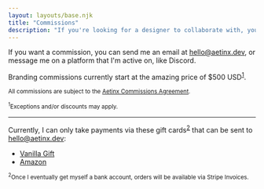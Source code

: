 ```yaml
---
layout: layouts/base.njk
title: "Commissions"
description: "If you're looking for a designer to collaborate with, you've come to the right place."
---
```


If you want a commission, you can send me an email at [hello@aetinx.dev](mailto:hello@aetinx.dev), or message me on a platform that I'm active on, like Discord.

Branding commissions currently start at the amazing price of $500 USD<sup><a href="#fn1" id="ref1">1</a></sup>.
  
<small>All commissions are subject to the [Aetinx Commissions Agreement](https://docs.google.com/document/d/e/2PACX-1vRe-ek54UQT83f4Qhf2GgAw7EhrEQq-rWKX3sWzX_YICS0Z_foVyqE8RgmJdopdeUNETVtJaynSL-Tv/pub).</small>

<small><sup id="fn1">1</sup>Exceptions and/or discounts may apply.</small>

<hr></hr>

Currently, I can only take payments via these gift cards<sup><a href="#fn2" id="ref2">2</a></sup> that can be sent to hello@aetinx.dev:
* [Vanilla Gift](https://www.vanillagift.com/blue-leaves-email)
* [Amazon](https://amazon.com/dp/B004LLIKVU)

<small><sup id="fn2">2</sup>Once I eventually get myself a bank account, orders will be available via Stripe Invoices.</small>